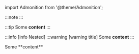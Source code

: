import Admonition from '@theme/Admonition';

:::note
:::

:::tip
Some **content**
:::

:::info [info Nested]
:::warning [warning title]
Some **content**
:::

<Admonition type='danger' title='danger JSX Usage'>
    Some **content**
</Admonition>
